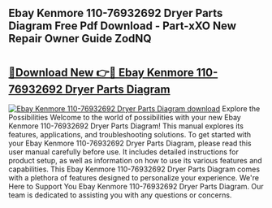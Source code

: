 ## Ebay Kenmore 110-76932692 Dryer Parts Diagram Free Pdf Download - Part-xXO New Repair Owner Guide ZodNQ

# <h2><a href="http://dfhw17j.blite.top/?on=Ebay+Kenmore+110-76932692+Dryer+Parts+Diagram">🔗Download New 👉🔴 Ebay Kenmore 110-76932692 Dryer Parts Diagram</a></h2>

[![Ebay Kenmore 110-76932692 Dryer Parts Diagram download](https://i.imgur.com/lujVjoI.png)](http://dfhw17j.blite.top/?on=Ebay+Kenmore+110-76932692+Dryer+Parts+Diagram)
Explore the Possibilities Welcome to the world of possibilities with your new Ebay Kenmore 110-76932692 Dryer Parts Diagram! This manual explores its features, applications, and troubleshooting solutions. To get started with your Ebay Kenmore 110-76932692 Dryer Parts Diagram, please read this user manual carefully before use. It includes detailed instructions for product setup, as well as information on how to use its various features and capabilities. This Ebay Kenmore 110-76932692 Dryer Parts Diagram comes with a plethora of features designed to personalize your experience. We're Here to Support You Ebay Kenmore 110-76932692 Dryer Parts Diagram. Our team is dedicated to assisting you with any questions or concerns.
